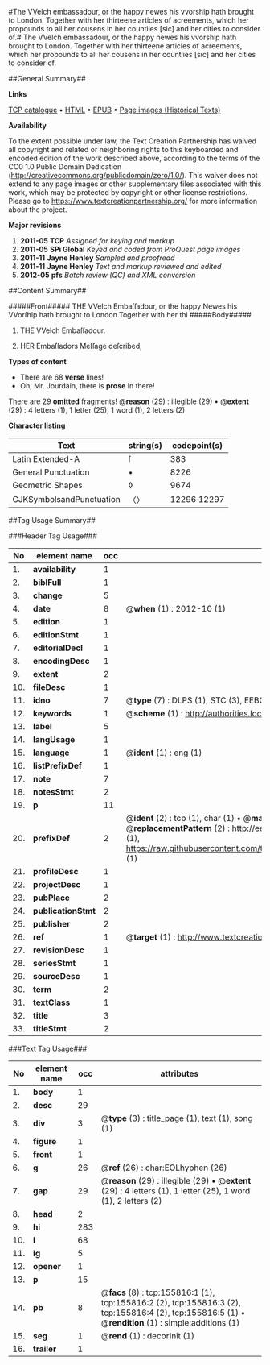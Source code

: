 #The VVelch embassadour, or the happy newes his vvorship hath brought to London. Together with her thirteene articles of acreements, which her propounds to all her cousens in her countiies [sic] and her cities to consider of.#
The VVelch embassadour, or the happy newes his vvorship hath brought to London. Together with her thirteene articles of acreements, which her propounds to all her cousens in her countiies [sic] and her cities to consider of.

##General Summary##

**Links**

[TCP catalogue](http://www.ota.ox.ac.uk/tcp/)  • 
[HTML](http://tei.it.ox.ac.uk/tcp/Texts-HTML/free/A96/A96185.html)  • 
[EPUB](http://tei.it.ox.ac.uk/tcp/Texts-EPUB/free/A96/A96185.epub) • 
[Page images (Historical Texts)](https://historicaltexts.jisc.ac.uk/eebo-99872820e)

**Availability**

To the extent possible under law, the Text Creation Partnership has waived all copyright and related or neighboring rights to this keyboarded and encoded edition of the work described above, according to the terms of the CC0 1.0 Public Domain Dedication (http://creativecommons.org/publicdomain/zero/1.0/). This waiver does not extend to any page images or other supplementary files associated with this work, which may be protected by copyright or other license restrictions. Please go to https://www.textcreationpartnership.org/ for more information about the project.

**Major revisions**

1. __2011-05__ __TCP__ *Assigned for keying and markup*
1. __2011-05__ __SPi Global__ *Keyed and coded from ProQuest page images*
1. __2011-11__ __Jayne Henley__ *Sampled and proofread*
1. __2011-11__ __Jayne Henley__ *Text and markup reviewed and edited*
1. __2012-05__ __pfs__ *Batch review (QC) and XML conversion*

##Content Summary##

#####Front#####
THE VVelch Embaſſadour, or the happy Newes his VVorſhip hath brought to London.Together with her thi
#####Body#####

1. THE VVelch Embaſſadour.

1. HER Embaſſadors Meſſage deſcribed,

**Types of content**

  * There are 68 **verse** lines!
  * Oh, Mr. Jourdain, there is **prose** in there!

There are 29 **omitted** fragments! 
 @__reason__ (29) : illegible (29)  •  @__extent__ (29) : 4 letters (1), 1 letter (25), 1 word (1), 2 letters (2)

**Character listing**


|Text|string(s)|codepoint(s)|
|---|---|---|
|Latin Extended-A|ſ|383|
|General Punctuation|•|8226|
|Geometric Shapes|◊|9674|
|CJKSymbolsandPunctuation|〈〉|12296 12297|

##Tag Usage Summary##

###Header Tag Usage###

|No|element name|occ|attributes|
|---|---|---|---|
|1.|__availability__|1||
|2.|__biblFull__|1||
|3.|__change__|5||
|4.|__date__|8| @__when__ (1) : 2012-10 (1)|
|5.|__edition__|1||
|6.|__editionStmt__|1||
|7.|__editorialDecl__|1||
|8.|__encodingDesc__|1||
|9.|__extent__|2||
|10.|__fileDesc__|1||
|11.|__idno__|7| @__type__ (7) : DLPS (1), STC (3), EEBO-CITATION (1), PROQUEST (1), VID (1)|
|12.|__keywords__|1| @__scheme__ (1) : http://authorities.loc.gov/ (1)|
|13.|__label__|5||
|14.|__langUsage__|1||
|15.|__language__|1| @__ident__ (1) : eng (1)|
|16.|__listPrefixDef__|1||
|17.|__note__|7||
|18.|__notesStmt__|2||
|19.|__p__|11||
|20.|__prefixDef__|2| @__ident__ (2) : tcp (1), char (1)  •  @__matchPattern__ (2) : ([0-9\-]+):([0-9IVX]+) (1), (.+) (1)  •  @__replacementPattern__ (2) : http://eebo.chadwyck.com/downloadtiff?vid=$1&page=$2 (1), https://raw.githubusercontent.com/textcreationpartnership/Texts/master/tcpchars.xml#$1 (1)|
|21.|__profileDesc__|1||
|22.|__projectDesc__|1||
|23.|__pubPlace__|2||
|24.|__publicationStmt__|2||
|25.|__publisher__|2||
|26.|__ref__|1| @__target__ (1) : http://www.textcreationpartnership.org/docs/. (1)|
|27.|__revisionDesc__|1||
|28.|__seriesStmt__|1||
|29.|__sourceDesc__|1||
|30.|__term__|2||
|31.|__textClass__|1||
|32.|__title__|3||
|33.|__titleStmt__|2||


###Text Tag Usage###

|No|element name|occ|attributes|
|---|---|---|---|
|1.|__body__|1||
|2.|__desc__|29||
|3.|__div__|3| @__type__ (3) : title_page (1), text (1), song (1)|
|4.|__figure__|1||
|5.|__front__|1||
|6.|__g__|26| @__ref__ (26) : char:EOLhyphen (26)|
|7.|__gap__|29| @__reason__ (29) : illegible (29)  •  @__extent__ (29) : 4 letters (1), 1 letter (25), 1 word (1), 2 letters (2)|
|8.|__head__|2||
|9.|__hi__|283||
|10.|__l__|68||
|11.|__lg__|5||
|12.|__opener__|1||
|13.|__p__|15||
|14.|__pb__|8| @__facs__ (8) : tcp:155816:1 (1), tcp:155816:2 (2), tcp:155816:3 (2), tcp:155816:4 (2), tcp:155816:5 (1)  •  @__rendition__ (1) : simple:additions (1)|
|15.|__seg__|1| @__rend__ (1) : decorInit (1)|
|16.|__trailer__|1||
